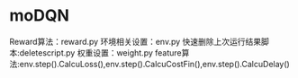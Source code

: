 # moDQN

Reward算法：reward.py
环境相关设置：env.py
快速删除上次运行结果脚本:deletescript.py
权重设置：weight.py
feature算法:env.step().CalcuLoss(),env.step().CalcuCostFin(),env.step().CalcuDelay()
